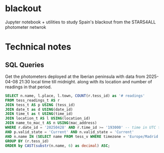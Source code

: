 # blackout
Jupyter notebook + utilities to study Spain's blackout from the STARS4ALL photometer netwrok

# Technical notes

## SQL Queries

Get the photometers deployed at the Iberian peninsula with data from 2025-04-08 21:30 local time till midnight. along with its location and number of readings in that period.

```sql
SELECT n.name, l.place, l.town, COUNT(r.tess_id) as '# readings'
FROM tess_readings_t AS r
JOIN tess_t AS p USING (tess_id)
JOIN date_t as d USING(date_id)
JOIN time_t as t USING(time_id)
JOIN location_t AS l USING(location_id)
JOIN name_to_mac_t AS n USING(mac_address)
WHERE r.date_id = '20250428' AND r.time_id >= '193000' -- time in UTC time
AND p.valid_state = 'Current' AND n.valid_state = 'Current'
AND n.name IN (SELECT name FROM tess_v WHERE timezone = 'Europe/Madrid')
GROUP BY (r.tess_id)
ORDER by CAST(substr(n.name, 6) as decimal) ASC;
```
